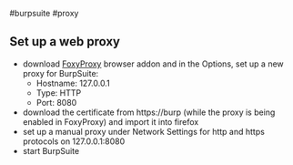 #burpsuite #proxy

## Set up a web proxy
- download [FoxyProxy](https://getfoxyproxy.org/) browser addon and in the Options, set up a new proxy for BurpSuite:
	- Hostname: 127.0.0.1
	- Type: HTTP
	- Port: 8080
- download the certificate from https://burp (while the proxy is being enabled in FoxyProxy) and import it into firefox
- set up a manual proxy under Network Settings for http and https protocols on 127.0.0.1:8080
- start BurpSuite